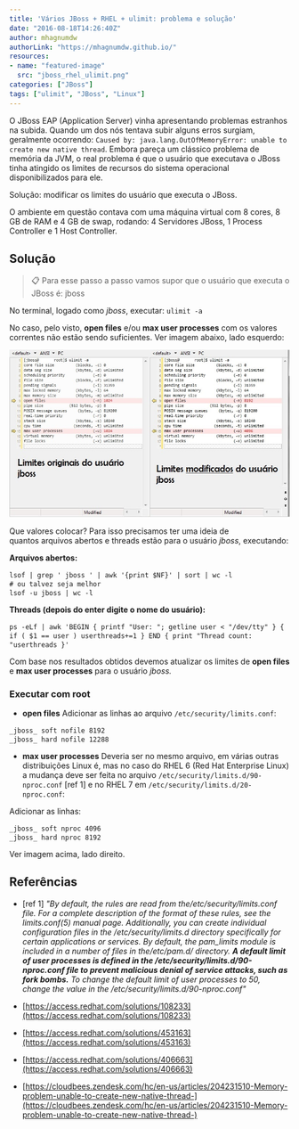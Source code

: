 ```yaml
---
title: 'Vários JBoss + RHEL + ulimit: problema e solução'
date: "2016-08-18T14:26:40Z"
author: mhagnumdw
authorLink: "https://mhagnumdw.github.io/"
resources:
- name: "featured-image"
  src: "jboss_rhel_ulimit.png"
categories: ["JBoss"]
tags: ["ulimit", "JBoss", "Linux"]
---
```


O JBoss EAP (Application Server) vinha apresentando problemas estranhos na subida. Quando um dos nós tentava subir alguns erros surgiam, geralmente ocorrendo: `Caused by: java.lang.OutOfMemoryError: unable to create new native thread`. Embora pareça um clássico problema de memória da JVM, o real problema é que o usuário que executava o JBoss tinha atingido os limites de recursos do sistema operacional disponibilizados para ele.

<!--more-->

Solução: modificar os limites do usuário que executa o JBoss.

O ambiente em questão contava com uma máquina virtual com 8 cores, 8 GB de RAM e 4 GB de swap, rodando: 4 Servidores JBoss, 1 Process Controller e 1 Host Controller.

## Solução

> 📋 Para esse passo a passo vamos supor que o usuário que executa o JBoss é: jboss

No terminal, logado como _jboss_, executar: `ulimit -a`

No caso, pelo visto, **open files** e/ou **max user processes** com os valores correntes não estão sendo suficientes. Ver imagem abaixo, lado esquerdo:

![Anexo 2 - Limite original e modificado usuario jboss](anexo-2-limite-original-e-modificado-usuario-jboss1.jpg)

Que valores colocar? Para isso precisamos ter uma ideia de quantos arquivos abertos e threads estão para o usuário _jboss_, executando:

**Arquivos abertos:**

```shell
lsof | grep ' jboss ' | awk '{print $NF}' | sort | wc -l
# ou talvez seja melhor
lsof -u jboss | wc -l
```

**Threads (depois do enter digite o nome do usuário):**

```shell
ps -eLf | awk 'BEGIN { printf "User: "; getline user < "/dev/tty" } { if ( $1 == user ) userthreads+=1 } END { print "Thread count: "userthreads }'
```

Com base nos resultados obtidos devemos atualizar os limites de **open files** e **max user processes** para o usuário _jboss._

### Executar com root

- **open files**
Adicionar as linhas ao arquivo `/etc/security/limits.conf`:

```text
_jboss_ soft nofile 8192
_jboss_ hard nofile 12288
```

- **max user processes**
Deveria ser no mesmo arquivo, em várias outras distribuições Linux é, mas no caso do RHEL 6 (Red Hat Enterprise Linux) a mudança deve ser feita no arquivo `/etc/security/limits.d/90-nproc.conf` \[ref 1\] e no RHEL 7 em `/etc/security/limits.d/20-nproc.conf`:

Adicionar as linhas:

```text
_jboss_ soft nproc 4096
_jboss_ hard nproc 8192
```

Ver imagem acima, lado direito.

## Referências

- \[ref 1\] _"By default, the rules are read from the/etc/security/limits.conf file. For a complete description of the format of these rules, see the limits.conf(5) manual page. Additionally, you can create individual configuration files in the /etc/security/limits.d directory specifically for certain applications or services. By default, the pam_limits module is included in a number of files in the/etc/pam.d/ directory. **A default limit of user processes is defined in the /etc/security/limits.d/90-nproc.conf file to prevent malicious denial of service attacks, such as fork bombs.** To change the default limit of user processes to 50, change the value in the /etc/security/limits.d/90-nproc.conf"_

- [https://access.redhat.com/solutions/108233](https://access.redhat.com/solutions/108233)

- [https://access.redhat.com/solutions/453163](https://access.redhat.com/solutions/453163)

- [https://access.redhat.com/solutions/406663](https://access.redhat.com/solutions/406663)

- [https://cloudbees.zendesk.com/hc/en-us/articles/204231510-Memory-problem-unable-to-create-new-native-thread-](https://cloudbees.zendesk.com/hc/en-us/articles/204231510-Memory-problem-unable-to-create-new-native-thread-)
